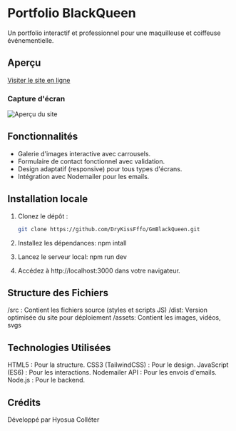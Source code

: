 # Portfolio BlackQueen

Un portfolio interactif et professionnel pour une maquilleuse et coiffeuse événementielle.

## Aperçu

[Visiter le site en ligne](https://gmblackqueen.fr)

### Capture d'écran
![Aperçu du site](./public/assets/img/capture-ecran.png)

## Fonctionnalités

- Galerie d'images interactive avec carrousels.
- Formulaire de contact fonctionnel avec validation.
- Design adaptatif (responsive) pour tous types d'écrans.
- Intégration avec Nodemailer pour les emails.

## Installation locale

1. Clonez le dépôt :
   ```bash
   git clone https://github.com/DryKissFffo/GmBlackQueen.git

2. Installez les dépendances:
    npm intall

3. Lancez le serveur local:
    npm run dev

4. Accédez à http://localhost:3000 dans votre navigateur.


## Structure des Fichiers

/src : Contient les fichiers source (styles et scripts JS)
/dist: Version optimisée du site pour déploiement
/assets: Contient les images, vidéos, svgs

## Technologies Utilisées

HTML5 : Pour la structure.
CSS3 (TailwindCSS) : Pour le design.
JavaScript (ES6) : Pour les interactions.
Nodemailer API : Pour les envois d'emails.
Node.js : Pour le backend.

## Crédits

Développé par Hyosua Colléter

